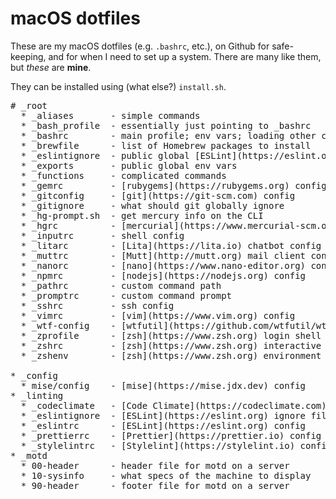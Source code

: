 # macOS dotfiles

These are my macOS dotfiles (e.g. `.bashrc`, etc.), on Github for safe-keeping, and for when I need to set up a system. There are many like them, but _these_ are **mine**.

They can be installed using (what else?) `install.sh`.

<!-- markdownlint-disable MD033 -->
<pre>
# _root
  * _aliases       - simple commands
  * _bash_profile  - essentially just pointing to _bashrc
  * _bashrc        - main profile; env vars; loading other config files
  * _brewfile      - list of Homebrew packages to install
  * _eslintignore  - public global [ESLint](https://eslint.org) ignore rules
  * _exports       - public global env vars
  * _functions     - complicated commands
  * _gemrc         - [rubygems](https://rubygems.org) config
  * _gitconfig     - [git](https://git-scm.com) config
  * _gitignore     - what should git globally ignore
  * _hg-prompt.sh  - get mercury info on the CLI
  * _hgrc          - [mercurial](https://www.mercurial-scm.org) config
  * _inputrc       - shell config
  * _litarc        - [Lita](https://lita.io) chatbot config
  * _muttrc        - [Mutt](http://mutt.org) mail client config
  * _nanorc        - [nano](https://www.nano-editor.org) config
  * _npmrc         - [nodejs](https://nodejs.org) config
  * _pathrc        - custom command path
  * _promptrc      - custom command prompt
  * _sshrc         - ssh config
  * _vimrc         - [vim](https://www.vim.org) config
  * _wtf-config    - [wtfutil](https://github.com/wtfutil/wtf) go-based terminal dashboard config
  * _zprofile      - [zsh](https://www.zsh.org) login shell settings
  * _zshrc         - [zsh](https://www.zsh.org) interactive shell settings
  * _zshenv        - [zsh](https://www.zsh.org) environment variables

* _config
  * mise/config    - [mise](https://mise.jdx.dev) config
* _linting
  * _codeclimate   - [Code Climate](https://codeclimate.com) config
  * _eslintignore  - [ESLint](https://eslint.org) ignore file
  * _eslintrc      - [ESLint](https://eslint.org) config
  * _prettierrc    - [Prettier](https://prettier.io) config
  * _stylelintrc   - [Stylelint](https://stylelint.io) config
* _motd
  * 00-header      - header file for motd on a server
  * 10-sysinfo     - what specs of the machine to display
  * 90-header      - footer file for motd on a server
</pre>
